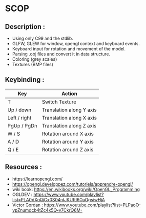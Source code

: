 # SCOP

## Description :

* Using only C99 and the stdlib.
* GLFW, GLEW for window, opengl context and keyboard events.
* Keyboard input for rotation and movement of the model.
* Parsing .obj files and convert it in data structure.
* Coloring (grey scales)
* Textures (BMP files)

## Keybinding :

| Key          | Action                   |
|--------------|--------------------------|
| T            | Switch Texture           |
| Up / down    | Translation along Y axis |
| Left / right | Translation along X axis |
| PgUp / PgDn  | Translation along Z axis |
| W / S        | Rotation around X axis   |
| A / D        | Rotation around Y axis   |
| Q / E        | Rotation around Z axis   |

## Resources :

* https://learnopengl.com/
* https://opengl.developpez.com/tutoriels/apprendre-opengl/
* wiki book: https://en.wikibooks.org/wiki/OpenGL_Programming
* OGLDEV : https://www.youtube.com/playlist?list=PLA0dXqQjCx0S04ntJKUftl6OaOgsiwHjA
* Victor Gordan : https://www.youtube.com/playlist?list=PLPaoO-vpZnumdcb4tZc4x5Q-v7CkrQ6M-
